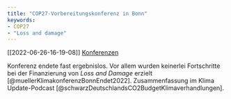 ```yaml
---
title: "COP27-Vorbereitungskonferenz in Bonn"
keywords:
- COP27
- "Loss and damage"
---
```


[[2022-06-26-16-19-08]] [Konferenzen](2022-06-26-16-19-08.html) 

Konferenz endete fast ergebnislos. Vor allem wurden keinerlei Fortschritte bei der Finanzierung von *Loss and Damage* erzielt [@muellerKlimakonferenzBonnEndet2022]. Zusammenfassung im Klima Update-Podcast [@schwarzDeutschlandsCO2BudgetKlimaverhandlungen].